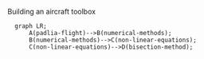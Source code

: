 Building an aircraft toolbox
```mermaid
  graph LR;
      A(padlia-flight)-->B(numerical-methods);
      B(numerical-methods)-->C(non-linear-equations);
      C(non-linear-equations)-->D(bisection-method);
```

 
 